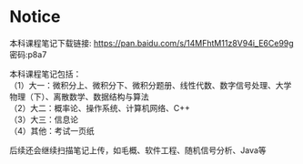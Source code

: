 # Notice

本科课程笔记下载链接: https://pan.baidu.com/s/14MFhtM11z8V94i_E6Ce99g  密码:p8a7

本科课程笔记包括：    
（1）大一：微积分上、微积分下、微积分题册、线性代数、数字信号处理、大学物理（下）、离散数学、数据结构与算法     
（2）大二：概率论、操作系统、计算机网络、C++   
（3）大三：信息论    
（4）其他：考试一页纸  

后续还会继续扫描笔记上传，如毛概、软件工程、随机信号分析、Java等